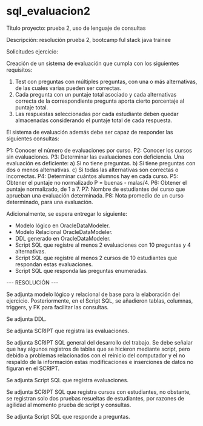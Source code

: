 # sql_evaluacion2

Título proyecto: prueba 2, uso de lenguaje de consultas

Descripción: resolución prueba 2, bootcamp ful stack java trainee

Solicitudes ejercicio:

Creación de un sistema de evaluación que cumpla con los siguientes requisitos:

1) Test con preguntas con múltiples preguntas, con una o más alternativas, de las cuales varias pueden ser correctas.
2) Cada pregunta con un puntaje total asociado y cada alternativas correcta de la correspondiente pregunta
aporta cierto porcentaje al puntaje total.
3) Las respuestas seleccionadas por cada estudiante deben quedar almacenadas considerando el puntaje total de cada respuesta.

El sistema de evaluación además debe ser capaz de responder las siguientes consultas:

P1: Conocer el número de evaluaciones por curso.
P2: Conocer los cursos sin evaluaciones.
P3: Determinar las evaluaciones con deficiencia. Una evaluación es deficiente:
	a) Si no tiene preguntas.
	b) Si tiene preguntas con dos o menos alternativas.
	c) Si todas las alternativas son correctas o incorrectas.
P4: Determinar cuántos alumnos hay en cada curso.
P5: Obtener el puntaje no normalizado P = buenas - malas/4.
P6: Obtener el puntaje normalizado, de 1 a 7.
P7: Nombre de estudiantes del curso que aprueban una evaluación determinada.
P8: Nota promedio de un curso determinado, para una evaluación.

Adicionalmente, se espera entregar lo siguiente:

- Modelo lógico en OracleDataModeler.
- Modelo Relacional OracleDataModeler.
- DDL generado en OracleDataModeler.
- Script SQL que registre al menos 2 evaluaciones con 10 preguntas y 4 alternativas.
- Script SQL que registre al menos 2 cursos de 10 estudiantes que respondan estas evaluaciones.
- Script SQL que responda las preguntas enumeradas. 

--- RESOLUCIÓN ---

Se adjunta modelo lógico y relacional de base para la elaboración del ejercicio. Posteriormente, en el Script SQL, 
se añadieron tablas, columnas, triggers, y FK para facilitar las consultas.

Se adjunta DDL.

Se adjunta SCRIPT que registra las evaluaciones. 

Se adjunta SCRIPT SQL general del desarrollo del trabajo. Se debe señalar que hay algunos registros de tablas que se hicieron
mediante script, pero debido a problemas relacionados con el reinicio del computador y el no respaldo de la información
estas modificaciones e inserciones de datos no figuran en el SCRIPT.

Se adjunta Script SQL que registra evaluaciones.

Se adjunta SCRIPT SQL que registra cursos con estudiantes, no obstante, se registran solo dos pruebas resueltas
de estudiantes, por razones de agilidad al momento prueba de script y consultas. 

Se adjunta Script SQL que responde a preguntas.
